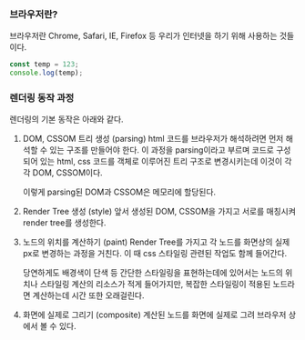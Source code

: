 ### 브라우저란?

브라우저란 Chrome, Safari, IE, Firefox 등 우리가 인터넷을 하기 위해 사용하는 것들이다.

```javascript
const temp = 123;
console.log(temp);
```

### 렌더링 동작 과정

렌더링의 기본 동작은 아래와 같다.

1. DOM, CSSOM 트리 생성 (parsing)
   html 코드를 브라우저가 해석하려면 먼저 해석할 수 있는 구조를 만들어야 한다.
   이 과정을 parsing이라고 부르며 코드로 구성되어 있는 html, css 코드를 객체로 이루어진 트리 구조로 변경시키는데 이것이 각각 DOM, CSSOM이다.

   이렇게 parsing된 DOM과 CSSOM은 메모리에 할당된다.

2. Render Tree 생성 (style)
   앞서 생성된 DOM, CSSOM을 가지고 서로를 매칭시켜 render tree를 생성한다.
3. 노드의 위치를 계산하기 (paint)
   Render Tree를 가지고 각 노드를 화면상의 실제 px로 변경하는 과정을 거친다. 이 때 css 스타일링 관련된 작업도 함께 들어간다.

   당연하게도 배경색이 단색 등 간단한 스타일링을 표현하는데에 있어서는 노드의 위치나 스타일링 계산의 리소스가 적게 들어가지만, 복잡한 스타일링이 적용된 노드라면 계산하는데 시간 또한 오래걸린다.

4. 화면에 실제로 그리기 (composite)
   계산된 노드를 화면에 실제로 그려 브라우저 상에서 볼 수 있다.
